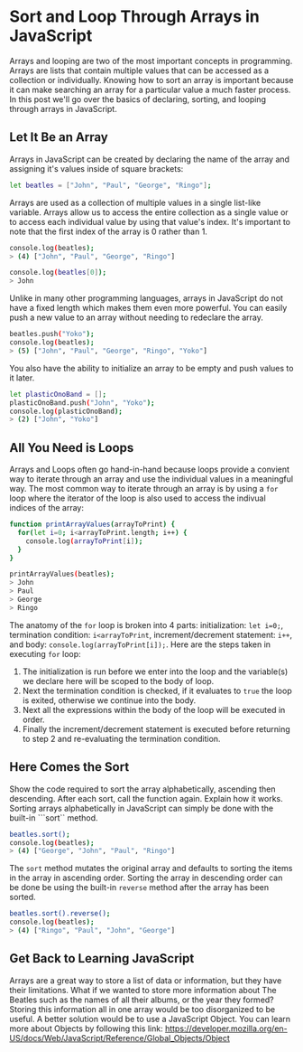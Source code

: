 # Sort and Loop Through Arrays in JavaScript
Arrays and looping are two of the most important concepts in programming. Arrays are lists that contain multiple values that can be accessed as a collection or individually. Knowing how to sort an array is important because it can make searching an array for a particular value a much faster process. In this post we'll go over the basics of declaring, sorting, and looping through arrays in JavaScript.
## Let It Be an Array
Arrays in JavaScript can be created by declaring the name of the array and assigning it's values inside of square brackets:
```sh
let beatles = ["John", "Paul", "George", "Ringo"];
```
Arrays are used as a collection of multiple values in a single list-like variable. Arrays allow us to access the entire collection as a single value or to access each individual value by using that value's index. It's important to note that the first index of the array is 0 rather than 1. 
```sh
console.log(beatles);
> (4) ["John", "Paul", "George", "Ringo"]

console.log(beatles[0]);
> John
```
Unlike in many other programming languages, arrays in JavaScript do not have a fixed length which makes them even more powerful. You can easily push a new value to an array without needing to redeclare the array.
```sh
beatles.push("Yoko");
console.log(beatles);
> (5) ["John", "Paul", "George", "Ringo", "Yoko"]
```
You also have the ability to initialize an array to be empty and push values to it later.
```sh
let plasticOnoBand = [];
plasticOnoBand.push("John", "Yoko");
console.log(plasticOnoBand);
> (2) ["John", "Yoko"]
```
## All You Need is Loops
Arrays and Loops often go hand-in-hand because loops provide a convient way to iterate through an array and use the individual values in a meaningful way. The most common way to iterate through an array is by using a ```for``` loop where the iterator of the loop is also used to access the indivual indices of the array:
```sh
function printArrayValues(arrayToPrint) {
  for(let i=0; i<arrayToPrint.length; i++) {
    console.log(arrayToPrint[i]);
  }
}

printArrayValues(beatles);
> John
> Paul
> George
> Ringo
```
The anatomy of the ```for``` loop is broken into 4 parts: initialization: ```let i=0;```, termination condition: ```i<arrayToPrint```, increment/decrement statement: ```i++```, and body: ```console.log(arrayToPrint[i]);```. Here are the steps taken in executing ```for``` loop:
1. The initialization is run before we enter into the loop and the variable(s) we declare here will be scoped to the body of loop.
2. Next the termination condition is checked, if it evaluates to ```true``` the loop is exited, otherwise we continue into the body.
3. Next all the expressions within the body of the loop will be executed in order.
4. Finally the increment/decrement statement is executed before returning to step 2 and re-evaluating the termination condition.

## Here Comes the Sort
Show the code required to sort the array alphabetically, ascending then descending. After each sort, call the function again. Explain how it works.
Sorting arrays alphabetically in JavaScript can simply be done with the built-in ```sort`` method.
```sh
beatles.sort();
console.log(beatles);
> (4) ["George", "John", "Paul", "Ringo"]
```
The ```sort``` method mutates the original array and defaults to sorting the items in the array in ascending order. Sorting the array in descending order can be done be using the built-in ```reverse``` method after the array has been sorted.
```sh
beatles.sort().reverse();
console.log(beatles);
> (4) ["Ringo", "Paul", "John", "George"]
```

## Get Back to Learning JavaScript
Arrays are a great way to store a list of data or information, but they have their limitations. What if we wanted to store more information about The Beatles such as the names of all their albums, or the year they formed? Storing this information all in one array would be too disorganized to be useful. A better solution would be to use a JavaScript Object. You can learn more about Objects by following this link: https://developer.mozilla.org/en-US/docs/Web/JavaScript/Reference/Global_Objects/Object 